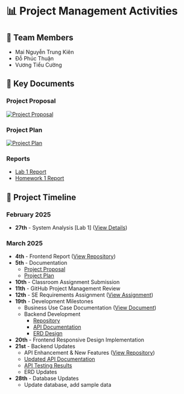 # 📊 Project Management Activities

## 👥 Team Members
- Mai Nguyễn Trung Kiên
- Đỗ Phúc Thuận  
- Vương Tiểu Cường

## 📑 Key Documents

### Project Proposal
[![Project Proposal](https://img.shields.io/badge/View-Proposal-blue)](https://github.com/thuando-phuc/cnpm-quanlyduan-nhom1/blob/main/Lab3_ProjectProposal_Nhom1.docx)

### Project Plan 
[![Project Plan](https://img.shields.io/badge/View-Proposal-blue)](https://github.com/thuando-phuc/CNPM_quanlythuvien_DCT121C3/blob/main/Lab3_ProjectPlan_Nhom1.docx)

### Reports
- [Lab 1 Report](https://github.com/thuando-phuc/cnpm-quanlyduan-nhom1/tree/main/Lab1_Nhom1_KhaoSatHienTrang)
- [Homework 1 Report](https://github.com/thuando-phuc/cnpm-quanlyduan-nhom1/tree/main/HW1_Nhom1_KhaoSatHienTrang)


## 📅 Project Timeline

### February 2025
- **27th** - System Analysis [Lab 1] ([View Details](https://drive.google.com/file/d/1sSGyI9ppWuXlvaVksXtwofrzRu0Lv_jq/view))

### March 2025
- **4th** - Frontend Report ([View Repository](https://github.com/VuongTCuong/Library-website-react))
- **5th** - Documentation
  - [Project Proposal](https://drive.google.com/file/d/1Az7zNMwFQx140WwiMCf6AX7x8J0t226g/view)
  - [Project Plan](https://drive.google.com/file/d/10ewIVT1QoEFAciLQyawHg2wlTFQwNV39/view)
- **10th** - Classroom Assignment Submission
- **11th** - GitHub Project Management Review
- **12th** - SE Requirements Assignment ([View Assignment](https://drive.google.com/drive/folders/1x2TZvs4WOALJ0eT4L1uXU4IMynCRSdeS))
- **19th** - Development Milestones
  - Business Use Case Documentation ([View Document](https://drive.google.com/file/d/1cGj6tOsYUZUalyBVwaNZnUCUti8ypGdY/view))
  - Backend Development
    - [Repository](https://github.com/kieenn/Library-management-system.git)
    - [API Documentation](https://docs.google.com/document/d/1sboqo1rZwLfet6rIEtErIywYWrO6U376/edit)
    - [ERD Design](https://drive.google.com/file/d/1KnmJQICdpzZTi60MIqWKgXdZXjH8-d3b/view)
- **20th** - Frontend Responsive Design Implementation
- **21st** - Backend Updates
  - API Enhancement & New Features ([View Repository](https://github.com/kieenn/Library-management-system))
  - [Updated API Documentation](https://docs.google.com/document/d/1sboqo1rZwLfet6rIEtErIywYWrO6U376/edit)
  - [API Testing Results](https://drive.google.com/file/d/1UmMbHk0wYfLWuB9NMZGx44OYiREOge2I/view)
  - ERD Updates
- **28th** - Database Updates
  - Update database, add sample data
